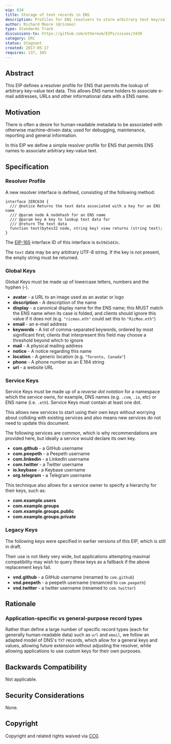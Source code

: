 ```yaml
---
eip: 634
title: Storage of text records in ENS
description: Profiles for ENS resolvers to store arbitrary text key/value pairs.
author: Richard Moore (@ricmoo)
type: Standards Track
discussions-to: https://github.com/ethereum/EIPs/issues/2439
category: ERC
status: Stagnant
created: 2017-05-17
requires: 137, 165
---
```


## Abstract
This EIP defines a resolver profile for ENS that permits the lookup of arbitrary key-value
text data. This allows ENS name holders to associate e-mail addresses, URLs and other
informational data with a ENS name.


## Motivation
There is often a desire for human-readable metadata to be associated with otherwise
machine-driven data; used for debugging, maintenance, reporting and general information.

In this EIP we define a simple resolver profile for ENS that permits ENS names to
associate arbitrary key-value text.


## Specification

### Resolver Profile

A new resolver interface is defined, consisting of the following method:

```solidity
interface IERC634 {
  /// @notice Returns the text data associated with a key for an ENS name
  /// @param node A nodehash for an ENS name
  /// @param key A key to lookup text data for
  /// @return The text data
  function text(bytes32 node, string key) view returns (string text);
}
```

The [EIP-165](https://eips.fyi/165) interface ID of this interface is `0x59d1d43c`.

The `text` data may be any arbitrary UTF-8 string. If the key is not present, the empty string
must be returned.


### Global Keys

Global Keys must be made up of lowercase letters, numbers and
the hyphen (-).

- **avatar** - a URL to an image used as an avatar or logo
- **description** - A description of the name
- **display** - a canonical display name for the ENS name; this MUST match the ENS name when its case is folded, and clients should ignore this value if it does not (e.g. `"ricmoo.eth"` could set this to `"RicMoo.eth"`)
- **email** - an e-mail address
- **keywords** - A list of comma-separated keywords, ordered by most significant first; clients that interpresent this field may choose a threshold beyond which to ignore
- **mail** - A physical mailing address
- **notice** - A notice regarding this name
- **location** - A generic location (e.g. `"Toronto, Canada"`)
- **phone** - A phone number as an E.164 string
- **url** - a website URL

### Service Keys

Service Keys must be made up of a *reverse dot notation* for
a namespace which the service owns, for example, DNS names
(e.g. `.com`, `.io`, etc) or ENS name (i.e. `.eth`). Service
Keys must contain at least one dot.

This allows new services to start using their own keys without
worrying about colliding with existing services and also means
new services do not need to update this document.

The following services are common, which is why recommendations are
provided here, but ideally a service would declare its own key.

- **com.github** - a GitHub username
- **com.peepeth** - a Peepeth username
- **com.linkedin** - a LinkedIn username
- **com.twitter** - a Twitter username
- **io.keybase** - a Keybase username
- **org.telegram** - a Telegram username

This technique also allows for a service owner to specify a hierarchy
for their keys, such as:

- **com.example.users**
- **com.example.groups**
- **com.example.groups.public**
- **com.example.groups.private**


### Legacy Keys

The following keys were specified in earlier versions of this EIP,
which is still in draft.

Their use is not likely very wide, but applications attempting
maximal compatibility may wish to query these keys as a fallback
if the above replacement keys fail.

- **vnd.github** - a GitHub username (renamed to `com.github`)
- **vnd.peepeth** - a peepeth username (renamced to `com.peepeth`)
- **vnd.twitter** - a twitter username (renamed to `com.twitter`)


## Rationale

### Application-specific vs general-purpose record types

Rather than define a large number of specific record types (each for generally human-readable
data) such as `url` and `email`, we follow an adapted model of DNS's `TXT` records, which allow
for a general keys and values, allowing future extension without adjusting the resolver, while
allowing applications to use custom keys for their own purposes.


## Backwards Compatibility
Not applicable.


## Security Considerations
None.


## Copyright
Copyright and related rights waived via [CC0](/LICENSE.md).
